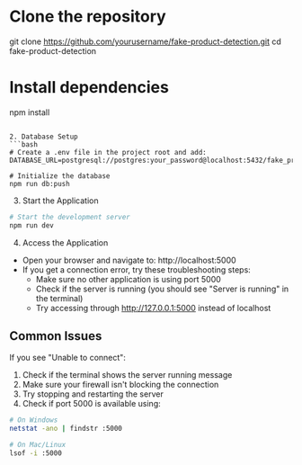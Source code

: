 # Clone the repository
git clone https://github.com/yourusername/fake-product-detection.git
cd fake-product-detection

# Install dependencies
npm install
```

2. Database Setup
```bash
# Create a .env file in the project root and add:
DATABASE_URL=postgresql://postgres:your_password@localhost:5432/fake_product_detection

# Initialize the database
npm run db:push
```

3. Start the Application
```bash
# Start the development server
npm run dev
```

4. Access the Application
- Open your browser and navigate to: http://localhost:5000
- If you get a connection error, try these troubleshooting steps:
  - Make sure no other application is using port 5000
  - Check if the server is running (you should see "Server is running" in the terminal)
  - Try accessing through http://127.0.0.1:5000 instead of localhost

## Common Issues

If you see "Unable to connect":
1. Check if the terminal shows the server running message
2. Make sure your firewall isn't blocking the connection
3. Try stopping and restarting the server
4. Check if port 5000 is available using:
```bash
# On Windows
netstat -ano | findstr :5000

# On Mac/Linux
lsof -i :5000
